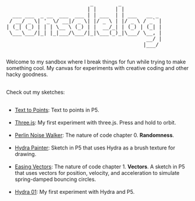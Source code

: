
  <pre>
                           _        _             
                          | |      | |            
  ___ ___  _ __  ___  ___ | | ___  | | ___   __ _ 
 / __/ _ \| '_ \/ __|/ _ \| |/ _ \ | |/ _ \ / _` |
| (_| (_) | | | \__ \ (_) | |  __/_| | (_) | (_| |
 \___\___/|_| |_|___/\___/|_|\___(_)_|\___/ \__, |
                                             __/ |
                                            |___/ 
  </pre>

Welcome to my sandbox where I break things for fun while trying to make something cool. My canvas for experiments with creative coding and other hacky goodness.  <br><br>

Check out my sketches:<br><br>

- [Text to Points](./sketch/text-to-points/): Text to points in P5. <br><br>
- [Three.js](./sketch/three): My first experiment with three.js. Press and hold to orbit. <br><br>
- [Perlin Noise Walker](./sketch/perlin-noise/): The nature of code chapter 0. **Randomness**. <br><br>
- [Hydra Painter](./sketch/hydra-painter): Sketch in P5 that uses Hydra as a brush texture for drawing.  <br><br>
- [Easing Vectors](./sketch/easing-vectors): The nature of code chapter 1. **Vectors**. A sketch in P5 that uses vectors for position, velocity, and acceleration to simulate spring-damped bouncing circles.  <br><br>
- [Hydra 01](./sketch/hydra-01): My first experiment with Hydra and P5. <br><br>

<!-- <div style="display: flex; gap: 20px;">

  <div style="flex: 1; padding: 20px;">
    <h3>Left Column</h3>
    <p>This is the left column. You can include normal markdown **formatting**, lists, images, etc.</p>
    <ul>
      <li>Symmetry: D<sub>7</sub></li>
      <li>Trail Effects</li>
      <li>Parametric Orbit</li>
    </ul>
  </div>

  <div style="flex: 1; padding: 20px;">
    <h3>Right Column</h3>
    <p>This is the right column. You might use this for comparison, code, or another visualization.</p>
    <pre><code>
// Example parametric function
let x = cos(t + phase) * radius;
let y = sin(t + phase) * radius;
    </code></pre>
  </div>

</div> -->

